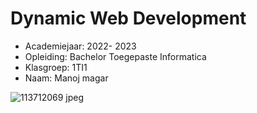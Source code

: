 # Dynamic Web Development

- Academiejaar: 2022- 2023
- Opleiding: Bachelor Toegepaste Informatica
- Klasgroep: 1TI1
- Naam: Manoj magar

![113712069 jpeg](https://user-images.githubusercontent.com/113712069/216997283-359f2c82-6300-4829-8b59-74f0f4e06e10.jpg)
